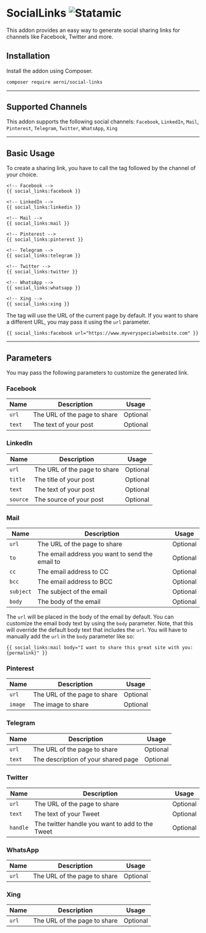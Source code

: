 # SocialLinks ![Statamic](https://flat.badgen.net/badge/Statamic/3.0+/FF269E)
This addon provides an easy way to generate social sharing links for channels like Facebook, Twitter and more.

## Installation
Install the addon using Composer.

```bash
composer require aerni/social-links
```

***

## Supported Channels

This addon supports the following social channels:
`Facebook`, `LinkedIn`, `Mail`, `Pinterest`, `Telegram`, `Twitter`, `WhatsApp`, `Xing`

***

## Basic Usage

To create a sharing link, you have to call the tag followed by the channel of your choice.

```template
<!-- Facebook -->
{{ social_links:facebook }}

<!-- LinkedIn -->
{{ social_links:linkedin }}

<!-- Mail -->
{{ social_links:mail }}

<!-- Pinterest -->
{{ social_links:pinterest }}

<!-- Telegram -->
{{ social_links:telegram }}

<!-- Twitter -->
{{ social_links:twitter }}

<!-- WhatsApp -->
{{ social_links:whatsapp }}

<!-- Xing -->
{{ social_links:xing }}
```

The tag will use the URL of the current page by default. If you want to share a different URL, you may pass it using the `url` parameter.

```template
{{ social_links:facebook url="https://www.myveryspecialwebsite.com" }}
```

***

## Parameters

You may pass the following parameters to customize the generated link.

### Facebook

| Name | Description | Usage |
|------|-------------|-------|
| `url` | The URL of the page to share | Optional
| `text` | The text of your post | Optional

### LinkedIn

| Name | Description | Usage |
|------|-------------|-------|
| `url` | The URL of the page to share | Optional
| `title` | The title of your post | Optional
| `text` | The text of your post | Optional
| `source` | The source of your post | Optional

### Mail

| Name | Description | Usage |
|------|-------------|-------|
| `url` | The URL of the page to share | Optional
| `to` | The email address you want to send the email to | Optional
| `cc` | The email address to CC | Optional
| `bcc` | The email address to BCC | Optional
| `subject` | The subject of the email | Optional
| `body` | The body of the email | Optional

The `url` will be placed in the body of the email by default. You can customize the email body text by using the `body` parameter. Note, that this will override the default body text that includes the `url`. You will have to manually add the `url` in the `body` parameter like so:

```template
{{ social_links:mail body="I want to share this great site with you: {permalink}" }}
```

### Pinterest

| Name | Description | Usage |
|------|-------------|-------|
| `url` | The URL of the page to share | Optional
| `image` | The image to share | Optional

### Telegram

| Name | Description | Usage |
|------|-------------|-------|
| `url` | The URL of the page to share | Optional
| `text` | The description of your shared page | Optional

### Twitter

| Name | Description | Usage |
|------|-------------|-------|
| `url` | The URL of the page to share | Optional
| `text` | The text of your Tweet | Optional
| `handle` | The twitter handle you want to add to the Tweet | Optional

### WhatsApp

| Name | Description | Usage |
|------|-------------|-------|
| `url` | The URL of the page to share | Optional

### Xing

| Name | Description | Usage |
|------|-------------|-------|
| `url` | The URL of the page to share | Optional
